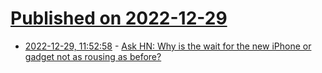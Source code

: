 # [Published on 2022-12-29](index.md)

* [2022-12-29, 11:52:58](https://news.ycombinator.com/item?id=34171738) - [Ask HN: Why is the wait for the new iPhone or gadget not as rousing as before?](https://news.ycombinator.com/item?id=34171738)
